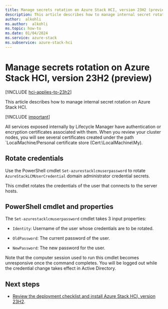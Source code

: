 ```yaml
---
title: Manage secrets rotation on Azure Stack HCI, version 23H2 (preview)
description: This article describes how to manage internal secret rotation on Azure Stack HCI, version 23H2 (preview).
author:  alkohli
ms.author:  alkohli
ms.topic: how-to
ms.date: 01/04/2024
ms.service: azure-stack
ms.subservice: azure-stack-hci
---
```


# Manage secrets rotation on Azure Stack HCI, version 23H2 (preview)

[!INCLUDE [hci-applies-to-23h2](../../includes/hci-applies-to-23h2.md)]

This article describes how to manage internal secret rotation on Azure Stack HCI.

[!INCLUDE [important](../../includes/hci-preview.md)]

All services exposed internally by Lifecycle Manager have authentication or encryption certificates associated with them. When you review your cluster nodes, you will see several certificates created under the path `LocalMachine/Personal certificate store (Cert:\LocalMachine\My).

## Rotate credentials

Use the PowerShell cmdlet `Set-azurestacklcmuserpassword` to rotate `AzureStackLCMUserCredential` domain administrator credential secrets.

This cmdlet rotates the credentials of the user that connects to the server hosts.

## PowerShell cmdlet and properties

The `Set-azurestacklcmuserpassword` cmdlet takes 3 input properties:

- `Identity`: Username of the user whose credentials are to be rotated.

- `OldPassword`: The current password of the user.

- `NewPassword`: The new password for the user.

Note that the computer session used to run this cmdlet becomes unresponsive once the command completes. You will be logged out while the credential change takes effect in Active Directory.

## Next steps

- [Review the deployment checklist and install Azure Stack HCI, version 23H2](../deploy/deployment-checklist.md).
